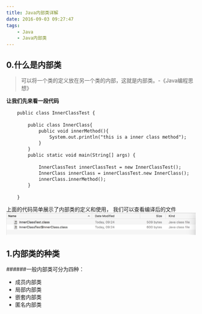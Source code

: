 ```yaml
---
title: Java内部类详解
date: 2016-09-03 09:27:47
tags:
	- Java
	- Java内部类	
---
```


## 0.什么是内部类
> 可以将一个类的定义放在另一个类的内部，这就是内部类。-《Java编程思想》

**让我们先来看一段代码**
 
```
    public class InnerClassTest {
    	
    	public class InnerClass{
    		public void innerMethod(){
    			System.out.println("this is a inner class method");
    		}
    	}
    	public static void main(String[] args) {
    		
    		InnerClassTest innerClassTest = new InnerClassTest();
    		InnerClass innerClass = innerClassTest.new InnerClass();
    		innerClass.innerMethod();	
    	}
    
    }
```
 
 上面的代码简单展示了内部类的定义和使用，
 我们可以查看编译后的文件
 ![](/img/innerclass/innerclass01.png)
## 1.内部类的种类
######一般内部类可分为四种：
* 成员内部类
* 局部内部类
* 嵌套内部类
* 匿名内部类


